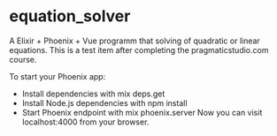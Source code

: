 # equation_solver
A Elixir + Phoenix + Vue programm that solving of quadratic or linear equations. This is a test item after completing the pragmaticstudio.com course.

  To start your Phoenix app:
  - Install dependencies with mix deps.get
  - Install Node.js dependencies with npm install
  - Start Phoenix endpoint with mix phoenix.server
  Now you can visit localhost:4000 from your browser.
